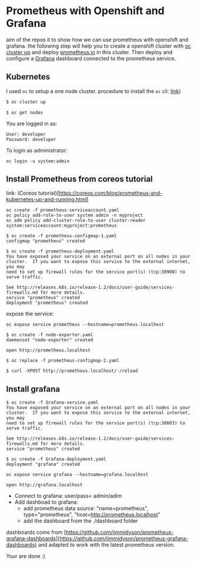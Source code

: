 # Prometheus with Openshift and Grafana

aim of the repos it to show how we can use prometheus with openshift and grafana.
the following step will help you to create a openshift cluster with [oc cluster up](https://github.com/openshift/origin/blob/master/docs/cluster_up_down.md)
and deploy [prometheus.io](https://prometheus.io) in this cluster. Then deploy and configure
a [Grafana](https://grafana.net) dashboard connected to the prometheus service.

## Kubernetes

I used ```oc``` to setup a one node cluster. procedure to install the ```oc``` cli: [link](https://github.com/openshift/origin/blob/master/docs/cluster_up_down.md)) 


```https://github.com/openshift/origin/blob/master/docs/cluster_up_down.md
$ oc cluster up
```

```
$ oc get nodes
```

You are logged in as:

```
User: developer
Password: developer
```

To login as administrator:
```
oc login -u system:admin
```



## Install Prometheus from coreos tutorial

link: (Coreos tutorial)[https://coreos.com/blog/prometheus-and-kubernetes-up-and-running.html]

```
oc create -f prometheus-serviceaccount.yaml
oc policy add-role-to-user system admin -n myproject
oc adm policy add-cluster-role-to-user cluster-reader system:serviceaccount:myproject:prometheus
```


```
$ oc create -f prometheus-configmap-1.yaml
configmap "prometheus" created
```

```
$ oc create -f prometheus-deployment.yaml
You have exposed your service on an external port on all nodes in your
cluster.  If you want to expose this service to the external internet, you may
need to set up firewall rules for the service port(s) (tcp:30900) to serve traffic.

See http://releases.k8s.io/release-1.2/docs/user-guide/services-firewalls.md for more details.
service "prometheus" created
deployment "prometheus" created
```

expose the service:
```
oc expose service prometheus --hostname=prometheus.localhost
```

```
$ oc create -f node-exporter.yaml 
daemonset "node-exporter" created
```

```
open http://prometheus.localhost
```

```
$ oc replace -f prometheus-configmap-2.yaml
```

```
$ curl -XPOST http://prometheus.localhost/-/reload
```

## Install grafana

```
$ oc create -f Grafana-service.yaml
You have exposed your service on an external port on all nodes in your
cluster.  If you want to expose this service to the external internet, you may
need to set up firewall rules for the service port(s) (tcp:30603) to serve traffic.

See http://releases.k8s.io/release-1.2/docs/user-guide/services-firewalls.md for more details.
service "prometheus" created
```

```
$ oc create -f Grafana-deployment.yaml
deployment "grafana" created
```

```
oc expose service grafana --hostname=grafana.localhost
```

```
open http://grafana.localhost
```

- Connect to grafana: user/pass= admin/adim
- Add dashboad to grafana:
    * add prometheus data source: "name=prometheus", type="prometheus", "host=http://prometheus.localhost"
    * add the dashboard from the ./dashboard folder

dashboards come from [https://github.com/jimmidyson/prometheus-grafana-dashboards](https://github.com/jimmidyson/prometheus-grafana-dashboards)
and adapted to work with the latest prometheus version.

Your are done :)